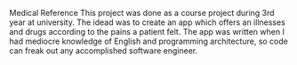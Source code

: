 Medical Reference
This project was done as a course project during 3rd year at university.
The idead was to create an app which offers an illnesses and drugs according to the pains a patient felt.
The app was written when I had mediocre knowledge of English and programming architecture, so code can freak out any accomplished software engineer.
